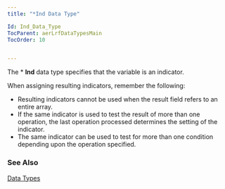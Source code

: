 ```yaml
---
title: "*Ind Data Type"

Id: Ind_Data_Type
TocParent: aerLrfDataTypesMain
TocOrder: 10


---
```


The * **Ind** data type specifies that the variable is an indicator. 

When assigning resulting indicators, remember the following:

- Resulting indicators cannot be used when the result field refers to an entire array.
- If the same indicator is used to test the result of more than one operation, the last operation processed determines the setting of the indicator.
- The same indicator can be used to test for more than one condition depending upon the operation specified.

### See Also
[Data Types](ecrLrfDataTypesMain.html) 
